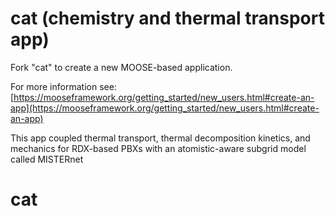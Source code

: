 cat (chemistry and thermal transport app)
=====

Fork "cat" to create a new MOOSE-based application.

For more information see: [https://mooseframework.org/getting_started/new_users.html#create-an-app](https://mooseframework.org/getting_started/new_users.html#create-an-app)

This app coupled thermal transport, thermal decomposition kinetics, and mechanics for RDX-based PBXs with an atomistic-aware subgrid model called MISTERnet
# cat
